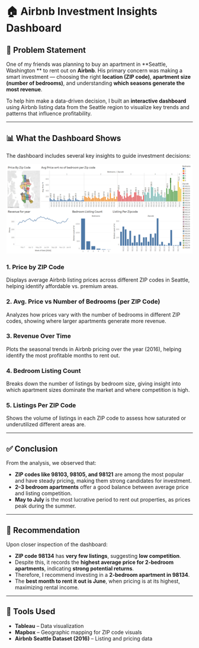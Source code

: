 # 🏠 Airbnb Investment Insights Dashboard

## 📌 Problem Statement

One of my friends was planning to buy an apartment in **Seattle, Washington ** to rent out on **Airbnb**. His primary concern was making a smart investment — choosing the right **location (ZIP code)**, **apartment size (number of bedrooms)**, and understanding **which seasons generate the most revenue**.

To help him make a data-driven decision, I built an **interactive dashboard** using Airbnb listing data from the Seattle region to visualize key trends and patterns that influence profitability.

---

## 📊 What the Dashboard Shows

The dashboard includes several key insights to guide investment decisions:

![Dashboard Overview](https://github.com/Niloy-Aiml34/AirBnB_DataVisualisation/blob/main/Dashboard.png)

### 1. **Price by ZIP Code**
Displays average Airbnb listing prices across different ZIP codes in Seattle, helping identify affordable vs. premium areas.

### 2. **Avg. Price vs Number of Bedrooms (per ZIP Code)**
Analyzes how prices vary with the number of bedrooms in different ZIP codes, showing where larger apartments generate more revenue.

### 3. **Revenue Over Time**
Plots the seasonal trends in Airbnb pricing over the year (2016), helping identify the most profitable months to rent out.

### 4. **Bedroom Listing Count**
Breaks down the number of listings by bedroom size, giving insight into which apartment sizes dominate the market and where competition is high.

### 5. **Listings Per ZIP Code**
Shows the volume of listings in each ZIP code to assess how saturated or underutilized different areas are.

---

## ✅ Conclusion

From the analysis, we observed that:

- **ZIP codes like 98103, 98105, and 98121** are among the most popular and have steady pricing, making them strong candidates for investment.
- **2–3 bedroom apartments** offer a good balance between average price and listing competition.
- **May to July** is the most lucrative period to rent out properties, as prices peak during the summer.

---

## 📌 Recommendation

Upon closer inspection of the dashboard:

- **ZIP code 98134** has **very few listings**, suggesting **low competition**.
- Despite this, it records the **highest average price for 2-bedroom apartments**, indicating **strong potential returns**.
- Therefore, I recommend investing in a **2-bedroom apartment in 98134**.
- The **best month to rent it out is June**, when pricing is at its highest, maximizing rental income.

---

## 🧰 Tools Used

- **Tableau** – Data visualization
- **Mapbox** – Geographic mapping for ZIP code visuals
- **Airbnb Seattle Dataset (2016)** – Listing and pricing data



